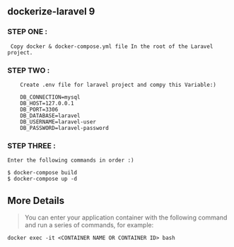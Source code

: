 ## dockerize-laravel 9 

### STEP ONE :
     Copy docker & docker-compose.yml file In the root of the Laravel project.

### STEP TWO :
        Create .env file for laravel project and compy this Variable:)
        
        DB_CONNECTION=mysql
        DB_HOST=127.0.0.1
        DB_PORT=3306
        DB_DATABASE=laravel
        DB_USERNAME=laravel-user
        DB_PASSWORD=laravel-password

### STEP THREE : 
    Enter the following commands in order :)
    
    $ docker-compose build 
    $ docker-compose up -d 
    

## More Details 
        
>You can enter your application container with the following
    command and run a series of commands, for example:
    
    docker exec -it <CONTAINER NAME OR CONTAINER ID> bash 